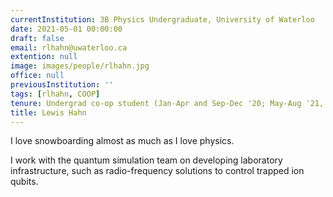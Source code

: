 ```yaml
---
currentInstitution: 3B Physics Undergraduate, University of Waterloo
date: 2021-05-01 00:00:00
draft: false
email: rlhahn@uwaterloo.ca
extention: null
image: images/people/rlhahn.jpg
office: null
previousInstitution: ''
tags: [rlhahn, COOP]
tenure: Undergrad co-op student (Jan-Apr and Sep-Dec '20; May-Aug '21, Phys. 3B)
title: Lewis Hahn
---
```

I love snowboarding almost as much as I love physics. 

I work with the quantum simulation team on developing laboratory infrastructure, such as radio-frequency solutions to control trapped ion qubits.